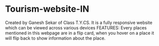 # Tourism-website-IN
Created by Ganesh Sekar  of Class T.Y.CS.  It is a fully responsive website which can be viewed across various devices  FEATURES: Every places mentioned in this webpage are in a flip card, when you hover on a place it will flip back to show information about the place.

